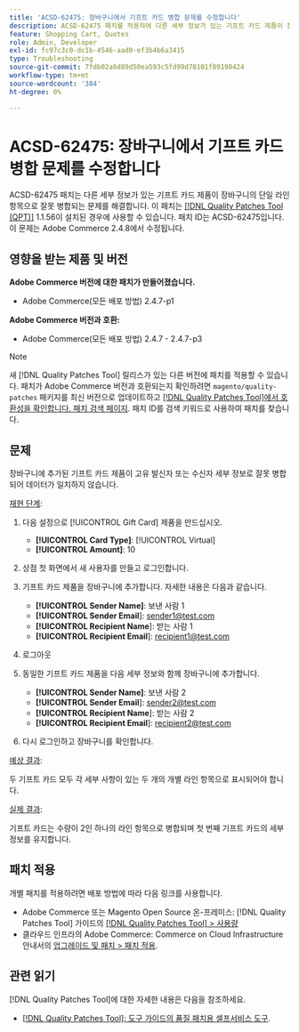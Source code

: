 ```yaml
---
title: 'ACSD-62475: 장바구니에서 기프트 카드 병합 문제를 수정합니다'
description: ACSD-62475 패치를 적용하여 다른 세부 정보가 있는 기프트 카드 제품이 장바구니의 단일 라인 항목으로 잘못 병합되는 Adobe Commerce 문제를 해결합니다.
feature: Shopping Cart, Quotes
role: Admin, Developer
exl-id: fc97c3c0-dc1b-4546-aad0-ef3b4b6a3415
type: Troubleshooting
source-git-commit: 7fdb02a6d89d50ea593c5fd99d78101f89198424
workflow-type: tm+mt
source-wordcount: '384'
ht-degree: 0%

---
```


# ACSD-62475: 장바구니에서 기프트 카드 병합 문제를 수정합니다

ACSD-62475 패치는 다른 세부 정보가 있는 기프트 카드 제품이 장바구니의 단일 라인 항목으로 잘못 병합되는 문제를 해결합니다. 이 패치는 [[!DNL Quality Patches Tool (QPT)]](/help/tools/quality-patches-tool/quality-patches-tool-to-self-serve-quality-patches.md) 1.1.56이 설치된 경우에 사용할 수 있습니다. 패치 ID는 ACSD-62475입니다. 이 문제는 Adobe Commerce 2.4.8에서 수정됩니다.

## 영향을 받는 제품 및 버전

**Adobe Commerce 버전에 대한 패치가 만들어졌습니다.**

* Adobe Commerce(모든 배포 방법) 2.4.7-p1

**Adobe Commerce 버전과 호환:**

* Adobe Commerce(모든 배포 방법) 2.4.7 - 2.4.7-p3

>[!NOTE]
>
>새 [!DNL Quality Patches Tool] 릴리스가 있는 다른 버전에 패치를 적용할 수 있습니다. 패치가 Adobe Commerce 버전과 호환되는지 확인하려면 `magento/quality-patches` 패키지를 최신 버전으로 업데이트하고 [[!DNL Quality Patches Tool]에서 호환성을 확인합니다. 패치 검색 페이지](https://experienceleague.adobe.com/tools/commerce-quality-patches/index.html). 패치 ID를 검색 키워드로 사용하여 패치를 찾습니다.

## 문제

장바구니에 추가된 기프트 카드 제품이 고유 발신자 또는 수신자 세부 정보로 잘못 병합되어 데이터가 일치하지 않습니다.

<u>재현 단계</u>:

1. 다음 설정으로 [!UICONTROL Gift Card] 제품을 만드십시오.
   * **[!UICONTROL Card Type]**: [!UICONTROL Virtual]
   * **[!UICONTROL Amount]**: 10

1. 상점 첫 화면에서 새 사용자를 만들고 로그인합니다.

1. 기프트 카드 제품을 장바구니에 추가합니다. 자세한 내용은 다음과 같습니다.
   * **[!UICONTROL Sender Name]**: 보낸 사람 1
   * **[!UICONTROL Sender Email**]: sender1@test.com
   * **[!UICONTROL Recipient Name**]: 받는 사람 1
   * **[!UICONTROL Recipient Email**]: recipient1@test.com


1. 로그아웃

1. 동일한 기프트 카드 제품을 다음 세부 정보와 함께 장바구니에 추가합니다.
   * **[!UICONTROL Sender Name]**: 보낸 사람 2
   * **[!UICONTROL Sender Email**]: sender2@test.com
   * **[!UICONTROL Recipient Name**]: 받는 사람 2
   * **[!UICONTROL Recipient Email**]: recipient2@test.com

1. 다시 로그인하고 장바구니를 확인합니다.

<u>예상 결과</u>:

두 기프트 카드 모두 각 세부 사항이 있는 두 개의 개별 라인 항목으로 표시되어야 합니다.

<u>실제 결과</u>:

기프트 카드는 수량이 2인 하나의 라인 항목으로 병합되며 첫 번째 기프트 카드의 세부 정보를 유지합니다.

## 패치 적용

개별 패치를 적용하려면 배포 방법에 따라 다음 링크를 사용합니다.

* Adobe Commerce 또는 Magento Open Source 온-프레미스: [!DNL Quality Patches Tool] 가이드의 [[!DNL Quality Patches Tool] > 사용량](/help/tools/quality-patches-tool/usage.md)
* 클라우드 인프라의 Adobe Commerce: Commerce on Cloud Infrastructure 안내서의 [업그레이드 및 패치 > 패치 적용](https://experienceleague.adobe.com/docs/commerce-cloud-service/user-guide/develop/upgrade/apply-patches.html).

## 관련 읽기

[!DNL Quality Patches Tool]에 대한 자세한 내용은 다음을 참조하세요.

* [[!DNL Quality Patches Tool]: 도구 가이드의 품질 패치용 셀프서비스 도구](/help/tools/quality-patches-tool/quality-patches-tool-to-self-serve-quality-patches.md).
